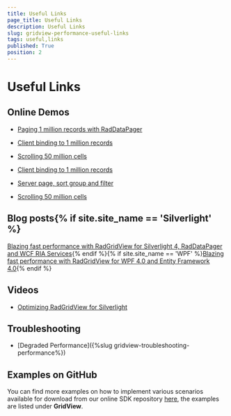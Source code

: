 ```yaml
---
title: Useful Links
page_title: Useful Links
description: Useful Links
slug: gridview-performance-useful-links
tags: useful,links
published: True
position: 2
---
```


# Useful Links

## Online Demos

* [Paging 1 million records with RadDataPager](http://demos.telerik.com/silverlight/#GridView/Paging)

* [Client binding to 1 million records](http://demos.telerik.com/silverlight/#GridView/Performance)

* [Scrolling 50 million cells](http://demos.telerik.com/silverlight/#GridView/UIVirtualization)

* [Client binding to 1 million records](http://demos.telerik.com/wpf/#GridView/)

* [Server page, sort group and filter](http://demos.telerik.com/wpf/#GridView/)

* [Scrolling 50 million cells](http://demos.telerik.com/wpf/#GridView/)

## Blog posts{% if site.site_name == 'Silverlight' %}

[Blazing fast performance with RadGridView for Silverlight 4, RadDataPager and WCF RIA Services](http://blogs.telerik.com/vladimirenchev/posts/10-04-19/blazing-fast-performance-with-radgridview-for-silverlight-4-raddatapager-and-wcf-ria-services.aspx){% endif %}{% if site.site_name == 'WPF' %}[Blazing fast performance with RadGridView for WPF 4.0 and Entity Framework 4.0](http://blogs.telerik.com/vladimirenchev/posts/10-04-15/blazing-fast-performance-with-radgridview-for-wpf-4-0-and-entity-framework-4-0.aspx){% endif %}

## Videos

* [Optimizing RadGridView for Silverlight](http://tv.telerik.com/silverlight/radgridview/optimizing-radgridview-silverlight)

## Troubleshooting

* [Degraded Performance]({%slug gridview-troubleshooting-performance%})

## Examples on GitHub

You can find more examples on how to implement various scenarios available for download from our online SDK repository [here](https://github.com/telerik/xaml-sdk/), the examples are listed under __GridView__.
        

